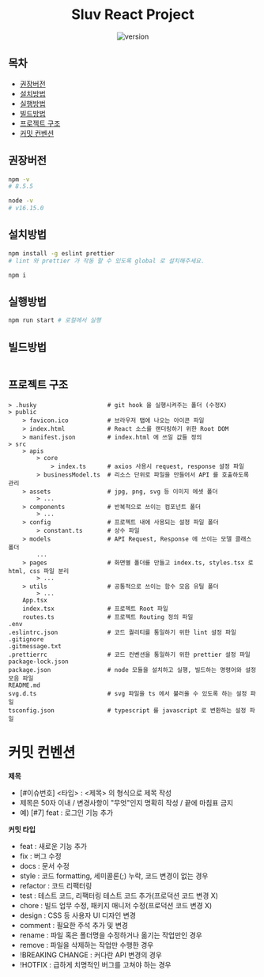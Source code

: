 <div align="center">
<h1 align="center">Sluv React Project</h1>

![version](https://img.shields.io/badge/version-1.0.0-blue.svg?cacheSeconds=2592000)

</div>

## 목차

- [권장버전](#권장버전)
- [설치방법](#설치방법)
- [실행방법](#실행방법)
- [빌드방법](#빌드방법)
- [프로젝트 구조](#프로젝트-구조)
- [커밋 컨벤션](#커밋-컨벤션)

## 권장버전

```sh
npm -v
# 8.5.5

node -v
# v16.15.0
```

## 설치방법

```sh
npm install -g eslint prettier
# lint 와 prettier 가 작동 할 수 있도록 global 로 설치해주세요.

npm i
```

## 실행방법

```sh
npm run start # 로컬에서 실행
```

## 빌드방법

```sh

```

## 프로젝트 구조

```text
> .husky                    # git hook 을 실행시켜주는 폴더 (수정X)
> public
    > favicon.ico           # 브라우저 탭에 나오는 아이콘 파일
    > index.html            # React 소스를 랜더링하기 위한 Root DOM
    > manifest.json         # index.html 에 쓰일 값들 정의
> src
    > apis
        > core
            > index.ts      # axios 사용시 request, response 설정 파일
        > businessModel.ts  # 리소스 단위로 파일을 만들어서 API 를 호출하도록 관리
    > assets                # jpg, png, svg 등 이미지 에셋 폴더
        > ...
    > components            # 반복적으로 쓰이는 컴포넌트 폴더
        > ...
    > config                # 프로젝트 내에 사용되는 설정 파일 폴더
        > constant.ts       # 상수 파일
    > models                # API Request, Response 에 쓰이는 모델 클래스 폴더
        ...
    > pages                 # 화면별 폴더를 만들고 index.ts, styles.tsx 로 html, css 파일 분리
        > ...
    > utils                 # 공통적으로 쓰이는 함수 모음 유틸 폴더
        > ...
    App.tsx
    index.tsx               # 프로젝트 Root 파일
    routes.ts               # 프로젝트 Routing 정의 파일
.env
.eslintrc.json              # 코드 퀄리티를 통일하기 위한 lint 설정 파일
.gitignore
.gitmessage.txt
.prettierrc                 # 코드 컨벤션을 통일하기 위한 prettier 설정 파일
package-lock.json
package.json                # node 모듈을 설치하고 실행, 빌드하는 명령어와 설정 모음 파일
README.md
svg.d.ts                    # svg 파일을 ts 에서 불러올 수 있도록 하는 설정 파일
tsconfig.json               # typescript 를 javascript 로 변환하는 설정 파일
```

# 커밋 컨벤션

**제목**

- [#이슈번호] <타입> : <제목> 의 형식으로 제목 작성
- 제목은 50자 이내 / 변경사항이 "무엇"인지 명확히 작성 / 끝에 마침표 금지
- 예) [#7] feat : 로그인 기능 추가

**커밋 타입**

- feat : 새로운 기능 추가
- fix : 버그 수정
- docs : 문서 수정
- style : 코드 formatting, 세미콜론(;) 누락, 코드 변경이 없는 경우
- refactor : 코드 리팩터링
- test : 테스트 코드, 리팩터링 테스트 코드 추가(프로덕션 코드 변경 X)
- chore : 빌드 업무 수정, 패키지 매니저 수정(프로덕션 코드 변경 X)
- design : CSS 등 사용자 UI 디자인 변경
- comment : 필요한 주석 추가 및 변경
- rename : 파일 혹은 폴더명을 수정하거나 옮기는 작업만인 경우
- remove : 파일을 삭제하는 작업만 수행한 경우
- !BREAKING CHANGE : 커다란 API 변경의 경우
- !HOTFIX : 급하게 치명적인 버그를 고쳐야 하는 경우
